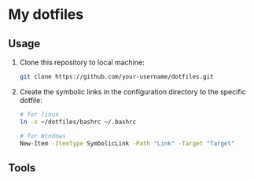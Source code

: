 # My dotfiles

## Usage

1. Clone this repository to local machine:

   ```bash
   git clone https://github.com/your-username/dotfiles.git
   ```

2. Create the symbolic links in the configuration directory to the specific dotfile:

   ```bash
   # for linux
   ln -s ~/dotfiles/bashrc ~/.bashrc
   ```

   ```bash
   # for Windows
   New-Item -ItemType SymbolicLink -Path "Link" -Target "Target"
   ```

## Tools

